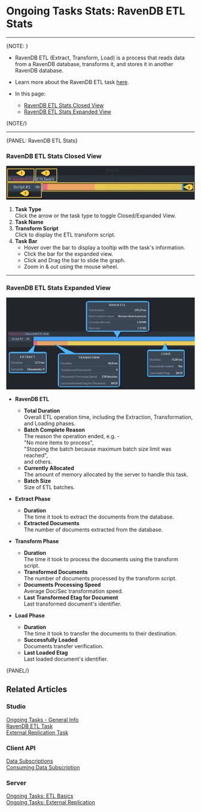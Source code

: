 ﻿# Ongoing Tasks Stats: RavenDB ETL Stats
---

{NOTE: }

* RavenDB ETL (Extract, Transform, Load) is a process that reads data from a RavenDB database, 
  transforms it, and stores it in another RavenDB database.
* Learn more about the RavenDB ETL task [here](../../../../studio/database/tasks/ongoing-tasks/ravendb-etl-task).  

* In this page:  
    * [RavenDB ETL Stats Closed View](../../../../studio/database/stats/ongoing-tasks-stats/ravendb-etl-stats#ravendb-etl-stats-closed-view)  
    * [RavenDB ETL Stats Expanded View](../../../../studio/database/stats/ongoing-tasks-stats/ravendb-etl-stats#ravendb-etl-stats-expanded-view)  

{NOTE/}

---

{PANEL: RavenDB ETL Stats}

### RavenDB ETL Stats Closed View

![RavenDB ETL Stats Closed View](images/stats-view-09-etl-closed-view.png "RavenDB ETL Stats Closed View")

1. **Task Type**  
   Click the arrow or the task type to toggle Closed/Expanded View.  
2. **Task Name**  
3. **Transform Script**  
   Click to display the ETL transform script.  
4. **Task Bar**  
    * Hover over the bar to display a tooltip with the task's information.  
    * Click the bar for the expanded view.  
    * Click and Drag the bar to slide the graph.  
    * Zoom in & out using the mouse wheel.  

---

### RavenDB ETL Stats Expanded View
![RavenDB ETL Stats Expanded View](images/stats-view-10-etl-expanded-view.png "RavenDB ETL Stats Expanded View")

* **RavenDB ETL**  
   * **Total Duration**  
     Overall ETL operation time, including the Extraction, 
     Transformation, and Loading phases.  
   * **Batch Complete Reason**  
     The reason the operation ended, e.g. -  
     "No more items to process",  
     "Stopping the batch because maximum batch size limit was reached",  
     and others.  
   * **Currently Allocated**  
     The amount of memory allocated by the server to handle this task.  
   * **Batch Size**  
     Size of ETL batches.  

* **Extract Phase**  
   * **Duration**  
     The time it took to extract the documents from the database.  
   * **Extracted Documents**  
     The number of documents extracted from the database.  

* **Transform Phase**  
   * **Duration**  
     The time it took to process the documents using the transform script.  
   * **Transformed Documents**  
     The number of documents processed by the transform script.  
   * **Documents Processing Speed**  
     Average Doc/Sec transformation speed.  
   * **Last Transformed Etag for Document**  
     Last transformed document's identifier.  

* **Load Phase**  
   * **Duration**  
     The time it took to transfer the documents to their destination.  
   * **Successfully Loaded**  
     Documents transfer verification.  
   * **Last Loaded Etag**  
     Last loaded document's identifier.  

{PANEL/}


## Related Articles  

### Studio  
[Ongoing Tasks - General Info](../../../../studio/database/tasks/ongoing-tasks/general-info)  
[RavenDB ETL Task](../../../../studio/database/tasks/ongoing-tasks/ravendb-etl-task)  
[External Replication Task](../../../../studio/database/tasks/ongoing-tasks/external-replication-task)  
### Client API  
[Data Subscriptions](../../../../client-api/data-subscriptions/what-are-data-subscriptions)  
[Consuming Data Subscription](../../../../client-api/data-subscriptions/consumption/how-to-consume-data-subscription)  

### Server  
[Ongoing Tasks: ETL Basics](../../../../server/ongoing-tasks/etl/basics#ongoing-tasks-etl-basics)  
[Ongoing Tasks: External Replication](../../../../server/ongoing-tasks/external-replication)  
